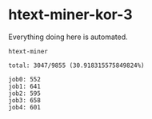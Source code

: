 # htext-miner-kor-3

Everything doing here is automated.

```
htext-miner

total: 3047/9855 (30.918315575849824%)

job0: 552
job1: 641
job2: 595
job3: 658
job4: 601
```